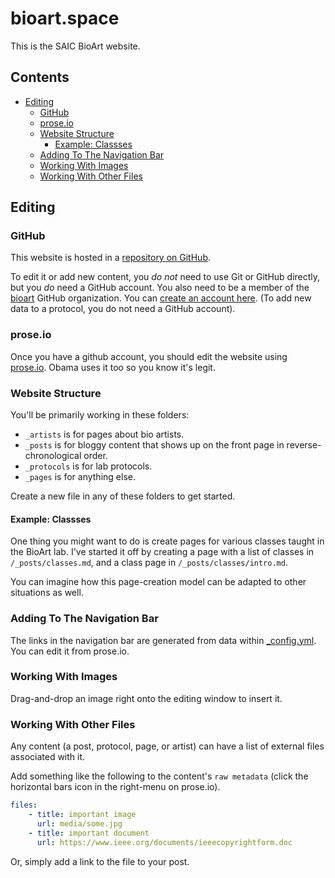 # bioart.space

This is the SAIC BioArt website.


## Contents

- [Editing](#editing)
    - [GitHub](#github)
    - [prose.io](#proseio)
    - [Website Structure](#website-structure)
        - [Example: Classses](#example-classses)
    - [Adding To The Navigation Bar](#adding-to-the-navigation-bar)
    - [Working With Images](#working-with-images)
    - [Working With Other Files](#working-with-other-files)

<!-- end toc 3 -->

## Editing

### GitHub

This website is hosted in a [repository on GitHub](https://github.com/bioart/bioart.space).

To edit it or add new content, you *do not* need to use Git or GitHub directly, but you *do* need a GitHub account. You also need to be a member of the [bioart](http://github.com/bioart) GitHub organization. You can [create an account here](https://github.com/join). (To add new data to a protocol, you do not need a GitHub account).

### prose.io

Once you have a github account, you should edit the website using [prose.io](http://prose.io/). Obama uses it too so you know it's legit.

### Website Structure

You'll be primarily working in these folders:

*   `_artists` is for pages about bio artists.
*   `_posts` is for bloggy content that shows up on the front page in reverse-chronological order.
*   `_protocols` is for lab protocols.
*   `_pages` is for anything else.

Create a new file in any of these folders to get started.

#### Example: Classses

One thing you might want to do is create pages for various classes taught in the BioArt lab. I've started it off by creating a page with a list of classes in `/_posts/classes.md`, and a class page in `/_posts/classes/intro.md`.

You can imagine how this page-creation model can be adapted to other situations as well.

### Adding To The Navigation Bar

The links in the navigation bar are generated from data within [_config.yml](https://github.com/bioart/bioart.space/blob/master/_config.yml#L34). You can edit it from prose.io.

### Working With Images

Drag-and-drop an image right onto the editing window to insert it.

### Working With Other Files

Any content (a post, protocol, page, or artist) can have a list of external files associated with it.

Add something like the following to the content's `raw metadata` (click the horizontal bars icon in the right-menu on prose.io).

```yml
files:
    - title: important image
      url: media/some.jpg
    - title: important document
      url: https://www.ieee.org/documents/ieeecopyrightform.doc
```

Or, simply add a link to the file to your post.
